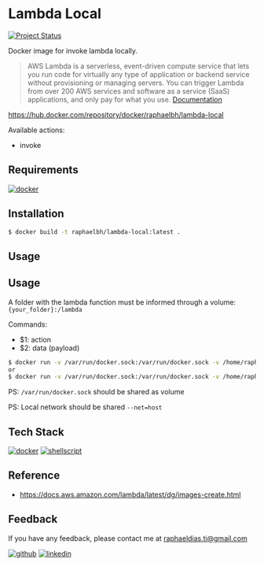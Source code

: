 # Lambda Local

[![Project Status](https://img.shields.io/static/v1?label=project%20status&message=complete&color=success&style=flat-square)](#)

Docker image for invoke lambda locally.

> AWS Lambda is a serverless, event-driven compute service that lets you run code for virtually any type of application or backend service without provisioning or managing servers. You can trigger Lambda from over 200 AWS services and software as a service (SaaS) applications, and only pay for what you use. [Documentation](https://aws.amazon.com/lambda)

https://hub.docker.com/repository/docker/raphaelbh/lambda-local


Available actions:
- invoke


## Requirements

[![docker](https://img.shields.io/badge/Docker-2CA5E0?style=for-the-badge&logo=docker&logoColor=white)](https://www.docker.com/)

## Installation

```bash
$ docker build -t raphaelbh/lambda-local:latest .
```
    
## Usage

## Usage

A folder with the lambda function must be informed through a volume:
`{your_folder}:/lambda`

Commands:
- $1: action 
- $2: data (payload)

```bash
$ docker run -v /var/run/docker.sock:/var/run/docker.sock -v /home/raphael/Workspace/lambda-local/_sample/lambda:/lambda --net=host raphaelbh/lambda-local invoke '{"key":"value"}'
or
$ docker run -v /var/run/docker.sock:/var/run/docker.sock -v /home/raphael/Workspace/lambda-local/_sample/lambda:/lambda --net=host raphaelbh/lambda-local invoke $(cat event.json | tr -d " \t\n\r")
```

PS: `/var/run/docker.sock` should be shared as volume

PS: Local network should be shared `--net=host`

## Tech Stack

[![docker](https://img.shields.io/badge/Docker-2CA5E0?style=for-the-badge&logo=docker&logoColor=white)](https://www.docker.com/)
[![shellscript](https://img.shields.io/badge/Shell_Script-121011?style=for-the-badge&logo=gnu-bash&logoColor=white)](https://www.shellscript.sh/)

## Reference

- https://docs.aws.amazon.com/lambda/latest/dg/images-create.html

## Feedback

If you have any feedback, please contact me at raphaeldias.ti@gmail.com

[![github](https://img.shields.io/badge/GitHub-100000?style=for-the-badge&logo=github&logoColor=white)](https://github.com/raphaelbh)
[![linkedin](https://img.shields.io/badge/LinkedIn-0077B5?style=for-the-badge&logo=linkedin&logoColor=white)](https://www.linkedin.com/in/raphaelbh/)
